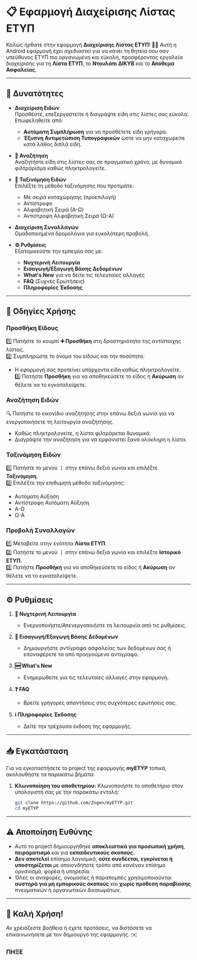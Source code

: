 # **📋 Εφαρμογή Διαχείρισης Λίστας ΕΤΥΠ**

Καλώς ήρθατε στην εφαρμογή **Διαχείρισης Λίστας ΕΤΥΠ**! 🛒✨ Αυτή η Android εφαρμογή έχει σχεδιαστεί για να κάνει τη θητεία σου σαν υπεύθυνος ΕΤΥΠ πιο οργανωμένη και εύκολη, προσφέροντας εργαλεία διαχείρισης για τη **Λίστα ΕΤΥΠ**, το **Ντουλάπι ΔΙΚΥΒ** και το **Απόθεμα Ασφαλείας**.

---

## **🚀 Δυνατότητες**

- **Διαχείριση Ειδών**  
  Προσθέστε, επεξεργαστείτε ή διαγράψτε είδη στις λίστες σας εύκολα. Επωφεληθείτε από:  
  - **Αυτόματη Συμπλήρωση** για να προσθέτετε είδη γρήγορα.  
  - **Έξυπνη Αντιμετώπιση Τυπογραφικών** ώστε να μην καταχωρείτε κατά λάθος διπλά είδη.  

- **🔎 Αναζήτηση**  
  Αναζητήστε είδη στις λίστες σας σε πραγματικό χρόνο, με δυναμικό φιλτράρισμα καθώς πληκτρολογείτε.  

- **📑 Ταξινόμηση Ειδών**  
  Επιλέξτε τη μέθοδο ταξινόμησης που προτιμάτε:
  - Με σειρά καταχώρησης (προεπιλογή)  
  - Αντίστροφο  
  - Αλφαβητική Σειρά (Α-Ω)  
  - Αντίστροφη Αλφαβητική Σειρά (Ω-Α)  

- **Διαχείριση Συναλλαγών**  
  Ομαδοποιημένα δρομολόγια για ευκολότερη προβολή.

- **⚙️ Ρυθμίσεις**  
  Εξατομικεύστε την εμπειρία σας με:
  - **Νυχτερινή Λειτουργία**  
  - **Εισαγωγή/Εξαγωγή Βάσης Δεδομένων**  
  - **What's New** για να δείτε τις τελευταίες αλλαγές  
  - **FAQ** (Συχνές Ερωτήσεις)  
  - **Πληροφορίες Έκδοσης**

---

## **📖 Οδηγίες Χρήσης**

### **Προσθήκη Είδους**  
1️⃣ Πατήστε το κουμπί **➕ Προσθήκη** στη δραστηριότητα της αντίστοιχης λίστας.  
2️⃣ Συμπληρώστε το όνομα του είδους και την ποσότητα:  
   - Η εφαρμογή σας προτείνει υπάρχοντα είδη καθώς πληκτρολογείτε.  
3️⃣ Πατήστε **Προσθήκη** για να αποθηκεύσετε το είδος ή **Ακύρωση** αν θέλετε να το εγκαταλείψετε.

### **Αναζήτηση Ειδών**  
🔍 Πατήστε το εικονίδιο αναζήτησης στην επάνω δεξιά γωνία για να ενεργοποιήσετε τη λειτουργία αναζήτησης.  
- Καθώς πληκτρολογείτε, η λίστα φιλτράρεται δυναμικά.  
- Διαγράψτε την αναζήτηση για να εμφανιστεί ξανά ολόκληρη η λίστα.

### **Ταξινόμηση Ειδών**  
1️⃣ Πατήστε το μενού **⋮** στην επάνω δεξιά γωνία και επιλέξτε **Ταξινόμηση**.  
2️⃣ Επιλέξτε την επιθυμητή μέθοδο ταξινόμησης:  
   - Αυτόματη Αύξηση  
   - Αντίστροφη Αυτόματη Αύξηση  
   - Α-Ω  
   - Ω-Α  

### **Προβολή Συναλλαγών** 
1️⃣ Μεταβείτε στην ενότητα **Λίστα ΕΤΥΠ**.  
2️⃣ Πατήστε το μενού **⋮** στην επάνω δεξιά γωνία και επιλέξτε **Ιστορικό ΕΤΥΠ**.  
3️⃣ Πατήστε **Προσθήκη** για να αποθηκεύσετε το είδος ή **Ακύρωση** αν θέλετε να το εγκαταλείψετε.

---

## **⚙️ Ρυθμίσεις**

1. **🌙 Νυχτερινή Λειτουργία**  
   - Ενεργοποιήστε/Απενεργοποιήστε τη λειτουργία από τις ρυθμίσεις.

2. **📂 Εισαγωγή/Εξαγωγή Βάσης Δεδομένων**  
   - Δημιουργήστε αντίγραφα ασφαλείας των δεδομένων σας ή επαναφέρετε τα από προηγούμενο αντίγραφο. 

3. **🆕 What's New**  
   - Ενημερωθείτε για τις τελευταίες αλλαγές στην εφαρμογή.   

4. **❓ FAQ**  
   - Βρείτε γρήγορες απαντήσεις στις συχνότερες ερωτήσεις σας.  

5. **ℹ️ Πληροφορίες Έκδοσης**  
   - Δείτε την τρέχουσα έκδοση της εφαρμογής.

---

## **📥 Εγκατάσταση**

Για να εγκαταστήσετε το project της εφαρμογής **myETYP** τοπικά, ακολουθήστε τα παρακάτω βήματα:

1. **Κλωνοποίηση του αποθετηρίου:**
   Κλωνοποιήστε το αποθετήριο στον υπολογιστή σας με την παρακάτω εντολή:

   ```bash
   git clone https://github.com/Zogen/myETYP.git
   cd myETYP

---

## **⚠️ Αποποίηση Ευθύνης**

- Αυτό το project δημιουργήθηκε **αποκλειστικά για προσωπική χρήση**, **πειραματισμό** και για **εκπαιδευτικούς σκοπούς**.  
- **Δεν αποτελεί** επίσημο λογισμικό, **ούτε συνδέεται, εγκρίνεται ή υποστηρίζεται** με οποιονδήποτε τρόπο από κανέναν επίσημο οργανισμό, φορέα ή υπηρεσία.  
- Όλες οι αναφορές, ονομασίες ή παραπομπές χρησιμοποιούνται **αυστηρά για μη εμπορικούς σκοπούς** και **χωρίς πρόθεση παραβίασης** πνευματικών ή οργανωτικών δικαιωμάτων.

---

## **🎉 Καλή Χρήση!**

Αν χρειάζεστε βοήθεια ή έχετε προτάσεις, να διστάσετε να επικοινωνήσετε με τον δημιουργό της εφαρμογής. ✉️

### **ΠΗΞΕ** 
